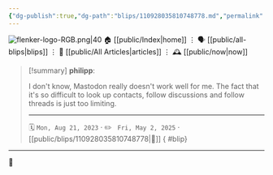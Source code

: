```yaml
---
{"dg-publish":true,"dg-path":"blips/110928035810748778.md","permalink":"/blips/110928035810748778/","title":"philipp on mastodon @ 2023-08-21"}
---
```



<div class="transclusion internal-embed is-loaded"><div class="markdown-embed">




![flenker-logo-RGB.png|40](/img/user/attachments/flenker-logo-RGB.png)
🏠 [[public/Index\|home]]  ⋮ 🗣️ [[public/all-blips\|blips]] ⋮  📝 [[public/All Articles\|articles]]  ⋮ 🕰️ [[public/now\|now]]


</div></div>


> [!summary] **philipp**:
>
> I don't know, Mastodon really doesn't work well for me. The fact that it's so difficult to look up contacts, follow discussions and follow threads is just too limiting.
> - - -
>
> 🗓️ <code>Mon, Aug 21, 2023</code>  · ✏️ <code> Fri, May 2, 2025</code>  · [[public/blips/110928035810748778\|🔗]]
{ #blip}


- - -

 👾
